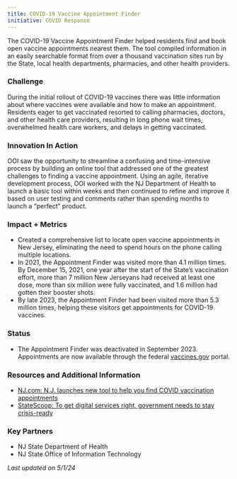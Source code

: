 ```yaml
---
title: COVID-19 Vaccine Appointment Finder
initiative: COVID Response
---
```


The COVID-19 Vaccine Appointment Finder helped residents find and book open vaccine appointments nearest them. The tool compiled information in an easily searchable format from over a thousand vaccination sites run by the State, local health departments, pharmacies, and other health providers.

### Challenge

During the initial rollout of COVID-19 vaccines there was little information about where vaccines were available and how to make an appointment. Residents eager to get vaccinated resorted to calling pharmacies, doctors, and other health care providers, resulting in long phone wait times, overwhelmed health care workers, and delays in getting vaccinated.

### Innovation In Action

OOI saw the opportunity to streamline a confusing and time-intensive process by building an online tool that addressed one of the greatest challenges to finding a vaccine appointment. Using an agile, iterative development process, OOI worked with the NJ Department of Health to launch a basic tool within weeks and then continued to refine and improve it based on user testing and comments rather than spending months to launch a “perfect” product.

### Impact \+ Metrics

* Created a comprehensive list to locate open vaccine appointments in New Jersey, eliminating the need to spend hours on the phone calling multiple locations.  
* In 2021, the Appointment Finder was visited more than 4.1 million times. By December 15, 2021, one year after the start of the State’s vaccination effort, more than 7 million New Jerseyans had received at least one dose, more than six million were fully vaccinated, and 1.6 million had gotten their booster shots.  
* By late 2023, the Appointment Finder had been visited more than 5.3 million times, helping these visitors get appointments for COVID-19 vaccines. 

### Status

* The Appointment Finder was deactivated in September 2023\. Appointments are now available through the federal [vaccines.gov](https://vaccines.gov) portal.

### Resources and Additional Information

* [NJ.com: N.J. launches new tool to help you find COVID vaccination appointments](https://www.nj.com/coronavirus/2021/01/nj-launches-new-tool-to-help-you-find-covid-vaccination-appointments.html)  
* [StateScoop: To get digital services right, government needs to stay crisis-ready](https://statescoop.com/usdr-digital-services-crisis-ready/)

### Key Partners

* NJ State Department of Health  
* NJ State Office of Information Technology

*Last updated on 5/1/24*
